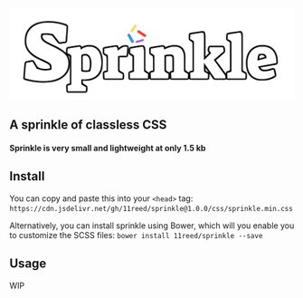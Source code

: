 ![Sprinkle Logo](assets/images/sprinkle-logo-css-white.png)

<h2>A sprinkle of classless CSS</h2>
<h4>Sprinkle is very small and lightweight at only 1.5 kb</h4>

## Install

You can copy and paste this into your `<head>` tag:
`https://cdn.jsdelivr.net/gh/11reed/sprinkle@1.0.0/css/sprinkle.min.css`

Alternatively, you can install sprinkle using Bower, which will you enable you to customize the SCSS files:
``bower install 11reed/sprinkle --save``

## Usage
WIP
